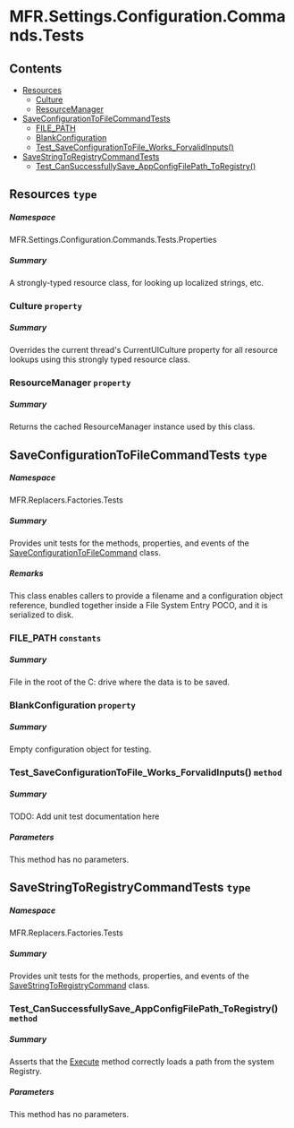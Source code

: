<a name='assembly'></a>
# MFR.Settings.Configuration.Commands.Tests

## Contents

- [Resources](#T-MFR-Settings-Configuration-Commands-Tests-Properties-Resources 'MFR.Settings.Configuration.Commands.Tests.Properties.Resources')
  - [Culture](#P-MFR-Settings-Configuration-Commands-Tests-Properties-Resources-Culture 'MFR.Settings.Configuration.Commands.Tests.Properties.Resources.Culture')
  - [ResourceManager](#P-MFR-Settings-Configuration-Commands-Tests-Properties-Resources-ResourceManager 'MFR.Settings.Configuration.Commands.Tests.Properties.Resources.ResourceManager')
- [SaveConfigurationToFileCommandTests](#T-MFR-Replacers-Factories-Tests-SaveConfigurationToFileCommandTests 'MFR.Replacers.Factories.Tests.SaveConfigurationToFileCommandTests')
  - [FILE_PATH](#F-MFR-Replacers-Factories-Tests-SaveConfigurationToFileCommandTests-FILE_PATH 'MFR.Replacers.Factories.Tests.SaveConfigurationToFileCommandTests.FILE_PATH')
  - [BlankConfiguration](#P-MFR-Replacers-Factories-Tests-SaveConfigurationToFileCommandTests-BlankConfiguration 'MFR.Replacers.Factories.Tests.SaveConfigurationToFileCommandTests.BlankConfiguration')
  - [Test_SaveConfigurationToFile_Works_ForvalidInputs()](#M-MFR-Replacers-Factories-Tests-SaveConfigurationToFileCommandTests-Test_SaveConfigurationToFile_Works_ForvalidInputs 'MFR.Replacers.Factories.Tests.SaveConfigurationToFileCommandTests.Test_SaveConfigurationToFile_Works_ForvalidInputs')
- [SaveStringToRegistryCommandTests](#T-MFR-Replacers-Factories-Tests-SaveStringToRegistryCommandTests 'MFR.Replacers.Factories.Tests.SaveStringToRegistryCommandTests')
  - [Test_CanSuccessfullySave_AppConfigFilePath_ToRegistry()](#M-MFR-Replacers-Factories-Tests-SaveStringToRegistryCommandTests-Test_CanSuccessfullySave_AppConfigFilePath_ToRegistry 'MFR.Replacers.Factories.Tests.SaveStringToRegistryCommandTests.Test_CanSuccessfullySave_AppConfigFilePath_ToRegistry')

<a name='T-MFR-Settings-Configuration-Commands-Tests-Properties-Resources'></a>
## Resources `type`

##### Namespace

MFR.Settings.Configuration.Commands.Tests.Properties

##### Summary

A strongly-typed resource class, for looking up localized strings, etc.

<a name='P-MFR-Settings-Configuration-Commands-Tests-Properties-Resources-Culture'></a>
### Culture `property`

##### Summary

Overrides the current thread's CurrentUICulture property for all
  resource lookups using this strongly typed resource class.

<a name='P-MFR-Settings-Configuration-Commands-Tests-Properties-Resources-ResourceManager'></a>
### ResourceManager `property`

##### Summary

Returns the cached ResourceManager instance used by this class.

<a name='T-MFR-Replacers-Factories-Tests-SaveConfigurationToFileCommandTests'></a>
## SaveConfigurationToFileCommandTests `type`

##### Namespace

MFR.Replacers.Factories.Tests

##### Summary

Provides unit tests for the methods, properties, and events of the
[SaveConfigurationToFileCommand](#T-MFR-SaveConfigurationToFileCommand 'MFR.SaveConfigurationToFileCommand')
class.

##### Remarks

This class enables callers to provide a filename and a configuration
object reference, bundled together inside a File System Entry POCO, and
it is serialized to disk.

<a name='F-MFR-Replacers-Factories-Tests-SaveConfigurationToFileCommandTests-FILE_PATH'></a>
### FILE_PATH `constants`

##### Summary

File in the root of the C: drive where the data is to be saved.

<a name='P-MFR-Replacers-Factories-Tests-SaveConfigurationToFileCommandTests-BlankConfiguration'></a>
### BlankConfiguration `property`

##### Summary

Empty configuration object for testing.

<a name='M-MFR-Replacers-Factories-Tests-SaveConfigurationToFileCommandTests-Test_SaveConfigurationToFile_Works_ForvalidInputs'></a>
### Test_SaveConfigurationToFile_Works_ForvalidInputs() `method`

##### Summary

TODO: Add unit test documentation here

##### Parameters

This method has no parameters.

<a name='T-MFR-Replacers-Factories-Tests-SaveStringToRegistryCommandTests'></a>
## SaveStringToRegistryCommandTests `type`

##### Namespace

MFR.Replacers.Factories.Tests

##### Summary

Provides unit tests for the methods, properties, and events of the
[SaveStringToRegistryCommand](#T-MFR-SaveStringToRegistryCommand 'MFR.SaveStringToRegistryCommand')
class.

<a name='M-MFR-Replacers-Factories-Tests-SaveStringToRegistryCommandTests-Test_CanSuccessfullySave_AppConfigFilePath_ToRegistry'></a>
### Test_CanSuccessfullySave_AppConfigFilePath_ToRegistry() `method`

##### Summary

Asserts that the
[Execute](#M-MFR-LoadStringFromRegistryAction-Execute 'MFR.LoadStringFromRegistryAction.Execute')
method correctly loads a path from the system Registry.

##### Parameters

This method has no parameters.
